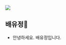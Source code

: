 <img src="https://capsule-render.vercel.app/api?type=soft&color=a4def0&height=100&section=header" />

## 배유정👋


* 안녕하세요. 배유정입니다.
